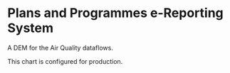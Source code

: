 # Plans and Programmes e-Reporting System

A DEM for the Air Quality dataflows.

This chart is configured for production.
